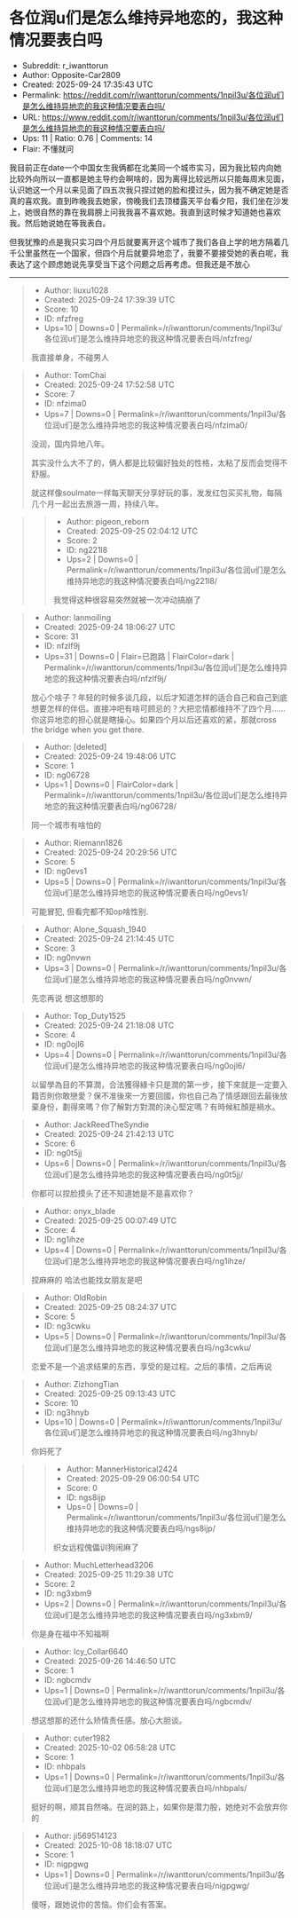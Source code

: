 # 各位润u们是怎么维持异地恋的，我这种情况要表白吗

- Subreddit: r_iwanttorun
- Author: Opposite-Car2809
- Created: 2025-09-24 17:35:43 UTC
- Permalink: https://reddit.com/r/iwanttorun/comments/1npil3u/各位润u们是怎么维持异地恋的我这种情况要表白吗/
- URL: https://www.reddit.com/r/iwanttorun/comments/1npil3u/各位润u们是怎么维持异地恋的我这种情况要表白吗/
- Ups: 11 | Ratio: 0.76 | Comments: 14
- Flair: 不懂就问


我目前正在date一个中国女生我俩都在北美同一个城市实习，因为我比较内向她比较外向所以一直都是她主导约会啊啥的，因为离得比较远所以只能每周末见面，认识她这一个月以来见面了四五次我只捏过她的脸和摸过头，因为我不确定她是否真的喜欢我。直到昨晚我去她家，傍晚我们去顶楼露天平台看夕阳，我们坐在沙发上，她很自然的靠在我肩膀上问我我喜不喜欢她。我直到这时候才知道她也喜欢我。然后她说她在等我表白。

但我犹豫的点是我只实习四个月后就要离开这个城市了我们各自上学的地方隔着几千公里虽然在一个国家，但四个月后就要异地恋了，我要不要接受她的表白呢，我表达了这个顾虑她说先享受当下这个问题之后再考虑。但我还是不放心


---

> - Author: liuxu1028
> - Created: 2025-09-24 17:39:39 UTC
> - Score: 10
> - ID: nfzfreg
> - Ups=10 | Downs=0 | Permalink=/r/iwanttorun/comments/1npil3u/各位润u们是怎么维持异地恋的我这种情况要表白吗/nfzfreg/
>
> 我直接单身，不碰男人

> - Author: TomChai
> - Created: 2025-09-24 17:52:58 UTC
> - Score: 7
> - ID: nfzima0
> - Ups=7 | Downs=0 | Permalink=/r/iwanttorun/comments/1npil3u/各位润u们是怎么维持异地恋的我这种情况要表白吗/nfzima0/
>
> 没润，国内异地八年。
> 
> 其实没什么大不了的，俩人都是比较偏好独处的性格，太粘了反而会觉得不舒服。
> 
> 就这样像soulmate一样每天聊天分享好玩的事，发发红包买买礼物，每隔几个月一起出去旅游一周，持续八年。

>> - Author: pigeon_reborn
>> - Created: 2025-09-25 02:04:12 UTC
>> - Score: 2
>> - ID: ng221l8
>> - Ups=2 | Downs=0 | Permalink=/r/iwanttorun/comments/1npil3u/各位润u们是怎么维持异地恋的我这种情况要表白吗/ng221l8/
>>
>> 我觉得这种很容易突然就被一次冲动搞崩了

> - Author: lanmoiling
> - Created: 2025-09-24 18:06:27 UTC
> - Score: 31
> - ID: nfzlf9j
> - Ups=31 | Downs=0 | Flair=已跑路 | FlairColor=dark | Permalink=/r/iwanttorun/comments/1npil3u/各位润u们是怎么维持异地恋的我这种情况要表白吗/nfzlf9j/
>
> 放心个啥子？年轻的时候多谈几段，以后才知道怎样的适合自己和自己到底想要怎样的伴侣。直接冲吧有啥可顾忌的？大把恋情都维持不了四个月……你这异地恋的担心就是瞎操心。如果四个月以后还喜欢的紧，那就cross the bridge when you get there.

> - Author: [deleted]
> - Created: 2025-09-24 19:48:06 UTC
> - Score: 1
> - ID: ng06728
> - Ups=1 | Downs=0 | FlairColor=dark | Permalink=/r/iwanttorun/comments/1npil3u/各位润u们是怎么维持异地恋的我这种情况要表白吗/ng06728/
>
> 同一个城市有啥怕的

> - Author: Riemann1826
> - Created: 2025-09-24 20:29:56 UTC
> - Score: 5
> - ID: ng0evs1
> - Ups=5 | Downs=0 | Permalink=/r/iwanttorun/comments/1npil3u/各位润u们是怎么维持异地恋的我这种情况要表白吗/ng0evs1/
>
> 可能冒犯, 但看完都不知op啥性别.

> - Author: Alone_Squash_1940
> - Created: 2025-09-24 21:14:45 UTC
> - Score: 3
> - ID: ng0nvwn
> - Ups=3 | Downs=0 | Permalink=/r/iwanttorun/comments/1npil3u/各位润u们是怎么维持异地恋的我这种情况要表白吗/ng0nvwn/
>
> 先恋再说 想这想那的

> - Author: Top_Duty1525
> - Created: 2025-09-24 21:18:08 UTC
> - Score: 4
> - ID: ng0ojl6
> - Ups=4 | Downs=0 | Permalink=/r/iwanttorun/comments/1npil3u/各位润u们是怎么维持异地恋的我这种情况要表白吗/ng0ojl6/
>
> 以留學為目的不算潤，合法獲得綠卡只是潤的第一步，接下來就是一定要入籍否則你敢戀愛？保不准後來一方要回國，你也自己為了情感跟回去最後放棄身份，劃得來嗎？你了解對方對潤的決心堅定嗎？有時候紅顏是禍水。

> - Author: JackReedTheSyndie
> - Created: 2025-09-24 21:42:13 UTC
> - Score: 6
> - ID: ng0t5jj
> - Ups=6 | Downs=0 | Permalink=/r/iwanttorun/comments/1npil3u/各位润u们是怎么维持异地恋的我这种情况要表白吗/ng0t5jj/
>
> 你都可以捏脸摸头了还不知道她是不是喜欢你？

> - Author: onyx_blade
> - Created: 2025-09-25 00:07:49 UTC
> - Score: 4
> - ID: ng1ihze
> - Ups=4 | Downs=0 | Permalink=/r/iwanttorun/comments/1npil3u/各位润u们是怎么维持异地恋的我这种情况要表白吗/ng1ihze/
>
> 捏麻麻的 哈法也能找女朋友是吧

> - Author: OldRobin
> - Created: 2025-09-25 08:24:37 UTC
> - Score: 5
> - ID: ng3cwku
> - Ups=5 | Downs=0 | Permalink=/r/iwanttorun/comments/1npil3u/各位润u们是怎么维持异地恋的我这种情况要表白吗/ng3cwku/
>
> 恋爱不是一个追求结果的东西，享受的是过程。之后的事情，之后再说

> - Author: ZizhongTian
> - Created: 2025-09-25 09:13:43 UTC
> - Score: 10
> - ID: ng3hnyb
> - Ups=10 | Downs=0 | Permalink=/r/iwanttorun/comments/1npil3u/各位润u们是怎么维持异地恋的我这种情况要表白吗/ng3hnyb/
>
> 你妈死了

>> - Author: MannerHistorical2424
>> - Created: 2025-09-29 06:00:54 UTC
>> - Score: 0
>> - ID: ngs8ijp
>> - Ups=0 | Downs=0 | Permalink=/r/iwanttorun/comments/1npil3u/各位润u们是怎么维持异地恋的我这种情况要表白吗/ngs8ijp/
>>
>> 织女远程傀儡训狗闹麻了

> - Author: MuchLetterhead3206
> - Created: 2025-09-25 11:29:38 UTC
> - Score: 2
> - ID: ng3xbm9
> - Ups=2 | Downs=0 | Permalink=/r/iwanttorun/comments/1npil3u/各位润u们是怎么维持异地恋的我这种情况要表白吗/ng3xbm9/
>
> 你是身在福中不知福啊

> - Author: Icy_Collar6640
> - Created: 2025-09-26 14:46:50 UTC
> - Score: 1
> - ID: ngbcmdv
> - Ups=1 | Downs=0 | Permalink=/r/iwanttorun/comments/1npil3u/各位润u们是怎么维持异地恋的我这种情况要表白吗/ngbcmdv/
>
> 想这想那的还什么矫情责任感。放心大胆谈。

> - Author: cuter1982
> - Created: 2025-10-02 06:58:28 UTC
> - Score: 1
> - ID: nhbpals
> - Ups=1 | Downs=0 | Permalink=/r/iwanttorun/comments/1npil3u/各位润u们是怎么维持异地恋的我这种情况要表白吗/nhbpals/
>
> 挺好的啊，顺其自然咯。在润的路上，如果你是潜力股，她绝对不会放弃你的

> - Author: ji569514123
> - Created: 2025-10-08 18:18:07 UTC
> - Score: 1
> - ID: nigpgwg
> - Ups=1 | Downs=0 | Permalink=/r/iwanttorun/comments/1npil3u/各位润u们是怎么维持异地恋的我这种情况要表白吗/nigpgwg/
>
> 傻呀，跟她说你的苦恼。你们会有答案。
